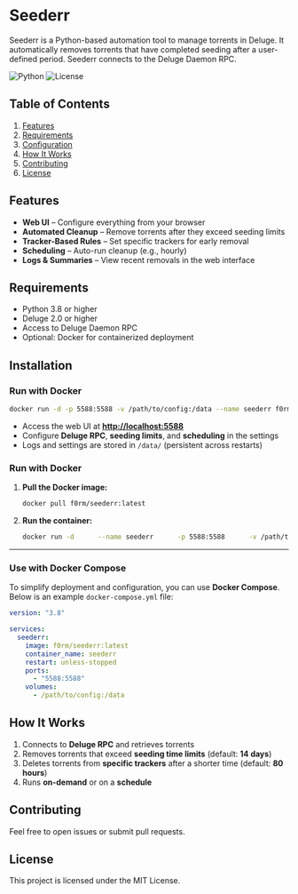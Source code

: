 # Seederr

Seederr is a Python-based automation tool to manage torrents in Deluge. It automatically removes torrents that have completed seeding after a user-defined period. Seederr connects to the Deluge Daemon RPC.

![Python](https://img.shields.io/badge/python-3.8%2B-blue)
![License](https://img.shields.io/badge/license-MIT-green)

## Table of Contents
1. [Features](#features)
2. [Requirements](#requirements)
4. [Configuration](#installation)
5. [How It Works](#how-it-works)
6. [Contributing](#contributing)
7. [License](#license)

## Features

- **Web UI** – Configure everything from your browser  
- **Automated Cleanup** – Remove torrents after they exceed seeding limits  
- **Tracker-Based Rules** – Set specific trackers for early removal  
- **Scheduling** – Auto-run cleanup (e.g., hourly)  
- **Logs & Summaries** – View recent removals in the web interface  

## Requirements

- Python 3.8 or higher
- Deluge 2.0 or higher
- Access to Deluge Daemon RPC
- Optional: Docker for containerized deployment

## Installation  
### **Run with Docker**  

```sh
docker run -d -p 5588:5588 -v /path/to/config:/data --name seederr f0rm/seederr:latest
```

- Access the web UI at **[http://localhost:5588](http://localhost:5588)**  
- Configure **Deluge RPC**, **seeding limits**, and **scheduling** in the settings  
- Logs and settings are stored in `/data/` (persistent across restarts)

### Run with Docker

1. **Pull the Docker image:**

   ```sh
   docker pull f0rm/seederr:latest
   ```

2. **Run the container:**

   ```sh
   docker run -d      --name seederr      -p 5588:5588      -v /path/to/config:/data      --restart unless-stopped      f0rm/seederr:latest
   ```

---

### Use with Docker Compose

To simplify deployment and configuration, you can use **Docker Compose**. Below is an example `docker-compose.yml` file:

```yaml
version: "3.8"

services:
  seederr:
    image: f0rm/seederr:latest
    container_name: seederr
    restart: unless-stopped
    ports:
      - "5588:5588"
    volumes:
      - /path/to/config:/data
```
## How It Works

1. Connects to **Deluge RPC** and retrieves torrents  
2. Removes torrents that exceed **seeding time limits** (default: **14 days**)  
3. Deletes torrents from **specific trackers** after a shorter time (default: **80 hours**)  
4. Runs **on-demand** or on a **schedule** 

## Contributing

Feel free to open issues or submit pull requests.

## License

This project is licensed under the MIT License.
